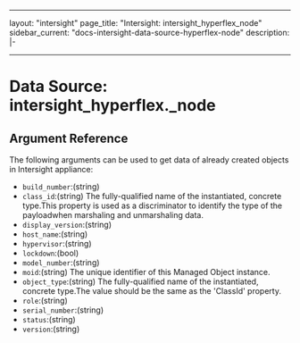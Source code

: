 
---
layout: "intersight"
page_title: "Intersight: intersight_hyperflex_node"
sidebar_current: "docs-intersight-data-source-hyperflex-node"
description: |-

---

# Data Source: intersight_hyperflex._node

## Argument Reference
The following arguments can be used to get data of already created objects in Intersight appliance:
* `build_number`:(string)
* `class_id`:(string) The fully-qualified name of the instantiated, concrete type.This property is used as a discriminator to identify the type of the payloadwhen marshaling and unmarshaling data. 
* `display_version`:(string)
* `host_name`:(string)
* `hypervisor`:(string)
* `lockdown`:(bool)
* `model_number`:(string)
* `moid`:(string) The unique identifier of this Managed Object instance. 
* `object_type`:(string) The fully-qualified name of the instantiated, concrete type.The value should be the same as the 'ClassId' property. 
* `role`:(string)
* `serial_number`:(string)
* `status`:(string)
* `version`:(string)
